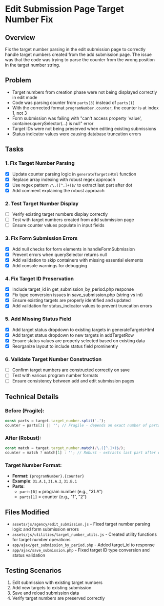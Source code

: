 # Edit Submission Page Target Number Fix

## Overview
Fix the target number parsing in the edit submission page to correctly handle target numbers created from the add submission page. The issue was that the code was trying to parse the counter from the wrong position in the target number string.

## Problem
- Target numbers from creation phase were not being displayed correctly in edit mode
- Code was parsing counter from `parts[3]` instead of `parts[1]`
- With the corrected format `programNumber.counter`, the counter is at index 1, not 3
- Form submission was failing with "can't access property 'value', container.querySelector(...) is null" error
- Target IDs were not being preserved when editing existing submissions
- Status indicator values were causing database truncation errors

## Tasks

### 1. Fix Target Number Parsing
- [x] Update counter parsing logic in `generateTargetsHtml` function
- [x] Replace array indexing with robust regex approach
- [x] Use regex pattern `/\.([^.]+)$/` to extract last part after dot
- [x] Add comment explaining the robust approach

### 2. Test Target Number Display
- [ ] Verify existing target numbers display correctly
- [ ] Test with target numbers created from add submission page
- [ ] Ensure counter values populate in input fields

### 3. Fix Form Submission Errors
- [x] Add null checks for form elements in handleFormSubmission
- [x] Prevent errors when querySelector returns null
- [x] Add validation to skip containers with missing essential elements
- [x] Add console warnings for debugging

### 4. Fix Target ID Preservation
- [x] Include target_id in get_submission_by_period.php response
- [x] Fix type conversion issues in save_submission.php (string vs int)
- [x] Ensure existing targets are properly identified and updated
- [x] Add validation for status_indicator values to prevent truncation errors

### 5. Add Missing Status Field
- [x] Add target status dropdown to existing targets in generateTargetsHtml
- [x] Add target status dropdown to new targets in addTargetRow
- [x] Ensure status values are properly selected based on existing data
- [x] Reorganize layout to include status field prominently

### 6. Validate Target Number Construction
- [ ] Confirm target numbers are constructed correctly on save
- [ ] Test with various program number formats
- [ ] Ensure consistency between add and edit submission pages

## Technical Details

### Before (Fragile):
```javascript
const parts = target.target_number.split('.');
counter = parts[3] || ''; // Fragile - depends on exact number of parts
```

### After (Robust):
```javascript
const match = target.target_number.match(/\.([^.]+)$/);
counter = match ? match[1] : ''; // Robust - extracts last part after dot
```

### Target Number Format:
- **Format**: `{programNumber}.{counter}`
- **Example**: `31.A.1`, `31.A.2`, `31.B.1`
- **Parts**: 
  - `parts[0]` = program number (e.g., "31.A")
  - `parts[1]` = counter (e.g., "1", "2")

## Files Modified
- `assets/js/agency/edit_submission.js` - Fixed target number parsing logic and form submission errors
- `assets/js/utilities/target_number_utils.js` - Created utility functions for target number operations
- `app/ajax/get_submission_by_period.php` - Added target_id to response
- `app/ajax/save_submission.php` - Fixed target ID type conversion and status validation

## Testing Scenarios
1. Edit submission with existing target numbers
2. Add new targets to existing submission
3. Save and reload submission data
4. Verify target numbers are preserved correctly 